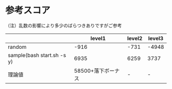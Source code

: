 # 参考スコア

（注）乱数の影響により多少のばらつきありですがご参考

|     |  level1  |  level2  |  level3  | 
| --- | --- | --- | --- | 
|  random  |  -916  |  -731  |  -4948  |
|  sample(bash start.sh -s y)  |  6935  |  6259  |  3737  |
|  理論値  |  58500+落下ボーナス  |  -  |  -  | 
